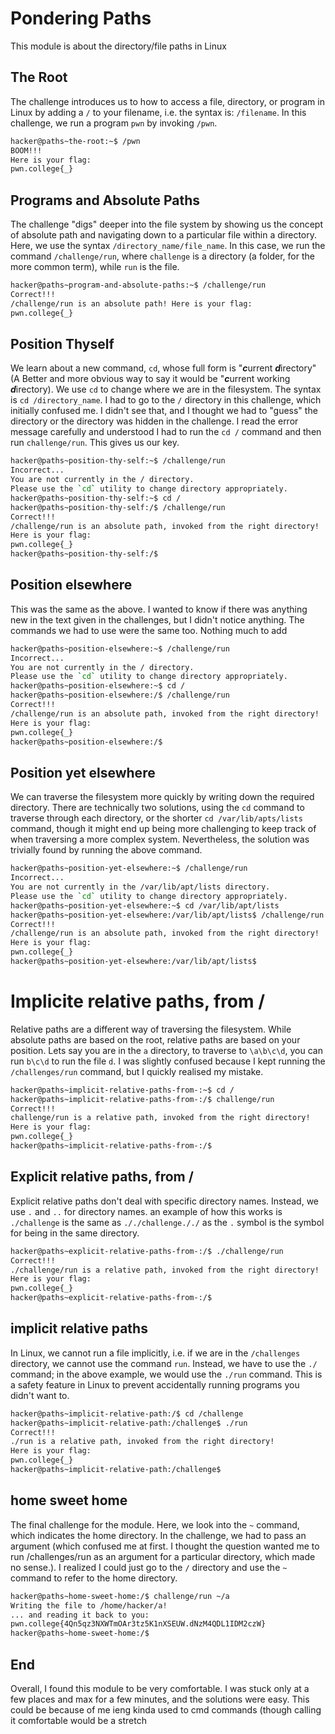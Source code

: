 # Pondering Paths
This module is about the directory/file paths in Linux

## The Root
The challenge introduces us to how to access a file, directory, or program in Linux by adding a ```/``` to your filename, i.e. the syntax is:  ```/filename```. In this challenge, we run a program ```pwn``` by invoking ```/pwn```.

```bash
hacker@paths~the-root:~$ /pwn
BOOM!!!
Here is your flag:
pwn.college{_}
```

## Programs and Absolute Paths
The challenge "digs" deeper into the file system by showing us the concept of absolute path and navigating down to a particular file within a directory. Here, we use the syntax ```/directory_name/file_name```. In this case, we run the command ```/challenge/run```, where ```challenge``` is a directory (a folder, for the more common term), while ```run``` is the file. 

```bash
hacker@paths~program-and-absolute-paths:~$ /challenge/run
Correct!!!
/challenge/run is an absolute path! Here is your flag:
pwn.college{_}
```

## Position Thyself
We learn about a new command, ```cd```, whose full form is "***c***urrent ***d***irectory" (A Better and more obvious way to say it would be "***c***urrent working ***d***irectory). We use ```cd``` to change where we are in the filesystem. The syntax is ```cd /directory_name```. I had to go to the ```/``` directory in this challenge, which initially confused me. I didn't see that, and I thought we had to "guess" the directory or the directory was hidden in the challenge. I read the error message carefully and understood I had to run the ```cd /``` command and then run ```challenge/run```. This gives us our key.

```bash
hacker@paths~position-thy-self:~$ /challenge/run
Incorrect...
You are not currently in the / directory.
Please use the `cd` utility to change directory appropriately.
hacker@paths~position-thy-self:~$ cd /
hacker@paths~position-thy-self:/$ /challenge/run
Correct!!!
/challenge/run is an absolute path, invoked from the right directory!
Here is your flag:
pwn.college{_}
hacker@paths~position-thy-self:/$
```

## Position elsewhere

This was the same as the above. I wanted to know if there was anything new in the text given in the challenges, but I didn't notice anything. The commands we had to use were the same too. Nothing much to add

```bash
hacker@paths~position-elsewhere:~$ /challenge/run
Incorrect...
You are not currently in the / directory.
Please use the `cd` utility to change directory appropriately.
hacker@paths~position-elsewhere:~$ cd /
hacker@paths~position-elsewhere:/$ /challenge/run
Correct!!!
/challenge/run is an absolute path, invoked from the right directory!
Here is your flag:
pwn.college{_}
hacker@paths~position-elsewhere:/$
```

## Position yet elsewhere

We can traverse the filesystem more quickly by writing down the required directory. There are technically two solutions, using the ```cd``` command to traverse through each directory, or the shorter ```cd /var/lib/apts/lists``` command, though it might end up being more challenging to keep track of when traversing a more complex system. Nevertheless, the solution was trivially found by running the above command.
```bash
hacker@paths~position-yet-elsewhere:~$ /challenge/run
Incorrect...
You are not currently in the /var/lib/apt/lists directory.
Please use the `cd` utility to change directory appropriately.
hacker@paths~position-yet-elsewhere:~$ cd /var/lib/apt/lists
hacker@paths~position-yet-elsewhere:/var/lib/apt/lists$ /challenge/run
Correct!!!
/challenge/run is an absolute path, invoked from the right directory!
Here is your flag:
pwn.college{_}
hacker@paths~position-yet-elsewhere:/var/lib/apt/lists$
```

# Implicite relative paths, from /
Relative paths are a different way of traversing the filesystem. While absolute paths are based on the root, relative paths are based on your position. Lets say you are in the ```a``` directory, to traverse to ```\a\b\c\d```, you can run ```b\c\d``` to run the file ```d```. I was slightly confused because I kept running the ```/challenges/run``` command, but I quickly realised my mistake.

```bash
hacker@paths~implicit-relative-paths-from-:~$ cd /
hacker@paths~implicit-relative-paths-from-:/$ challenge/run
Correct!!!
challenge/run is a relative path, invoked from the right directory!
Here is your flag:
pwn.college{_}
hacker@paths~implicit-relative-paths-from-:/$
```

## Explicit relative paths, from /
Explicit relative paths don't deal with specific directory names. Instead, we use ```.``` and ```..``` for directory names. an example of how this works is ```./challenge``` is the same as ```././challenge././``` as the ```.``` symbol is the symbol for being in the same directory.

```bash
hacker@paths~explicit-relative-paths-from-:/$ ./challenge/run
Correct!!!
./challenge/run is a relative path, invoked from the right directory!
Here is your flag:
pwn.college{_}
hacker@paths~explicit-relative-paths-from-:/$
```

## implicit relative paths
In Linux, we cannot run a file implicitly, i.e. if we are in the ```/challenges``` directory, we cannot use the command ```run```. Instead, we have to use the ```./``` command; in the above example, we would use the ```./run``` command. This is a safety feature in Linux to prevent accidentally running programs you didn't want to.
```bash
hacker@paths~implicit-relative-path:/$ cd /challenge
hacker@paths~implicit-relative-path:/challenge$ ./run
Correct!!!
./run is a relative path, invoked from the right directory!
Here is your flag:
pwn.college{_}
hacker@paths~implicit-relative-path:/challenge$
```

## home sweet home
The final challenge for the module. Here, we look into the ```~``` command, which indicates the home directory. In the challenge, we had  to pass an argument (which confused me at first. I thought the question wanted me to run /challenges/run as an argument for a particular directory, which made no sense.). I realized I could just go to the ```/``` directory and use the ```~``` command to refer to the home directory.

```bash
hacker@paths~home-sweet-home:/$ challenge/run ~/a
Writing the file to /home/hacker/a!
... and reading it back to you:
pwn.college{4Qn5qz3NXWTmOAr3tz5K1nXSEUW.dNzM4QDL1IDM2czW}
hacker@paths~home-sweet-home:/$
```

## End
Overall, I found this module to be very comfortable. I was stuck only at a few places and max for a few minutes, and the solutions were easy. This could be because of me ieng kinda used to cmd commands (though calling it comfortable would be a stretch

